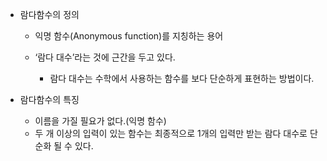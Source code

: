 - 람다함수의 정의
    - 익명 함수(Anonymous function)를 지칭하는 용어
    - ‘람다 대수’라는 것에 근간을 두고 있다.
        
        - 람다 대수는 수학에서 사용하는 함수를 보다 단순하게 표현하는 방법이다.
        
          
        
- 람다함수의 특징
    - 이름을 가질 필요가 없다.(익명 함수)
    - 두 개 이상의 입력이 있는 함수는 최종적으로 1개의 입력만 받는 람다 대수로 단순화 될 수 있다.